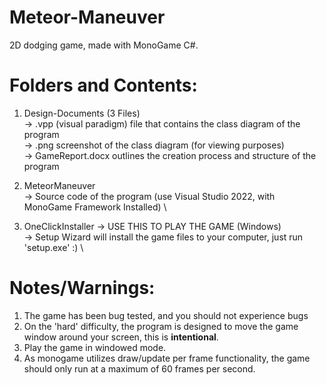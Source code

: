 # Meteor-Maneuver
2D dodging game, made with MonoGame C#.

# Folders and Contents:
1. Design-Documents (3 Files) \
-> .vpp (visual paradigm) file that contains the class diagram of the program \
-> .png screenshot of the class diagram (for viewing purposes) \
-> GameReport.docx outlines the creation process and structure of the program 

2. MeteorManeuver \
-> Source code of the program (use Visual Studio 2022, with MonoGame Framework Installed) \

3. OneClickInstaller
-> USE THIS TO PLAY THE GAME (Windows) \
-> Setup Wizard will install the game files to your computer, just run 'setup.exe' :) \

# Notes/Warnings:
1. The game has been bug tested, and you should not experience bugs 
2. On the 'hard' difficulty, the program is designed to move the game window around your screen, this is <b>intentional</b>.
3. Play the game in windowed mode.
4. As monogame utilizes draw/update per frame functionality, the game should only run at a maximum of 60 frames per second.


